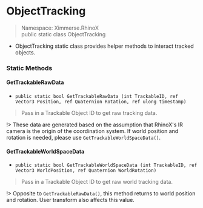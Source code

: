 # ObjectTracking

> Namespace: Ximmerse.RhinoX    
> public static class ObjectTracking

- ObjectTracking static class provides helper methods to interact tracked objects.

### Static Methods

#### GetTrackableRawData
- `public static bool GetTrackableRawData (int TrackableID, ref Vector3 Position, ref Quaternion Rotation, ref ulong timestamp)`

> Pass in a Trackable Object ID to get raw tracking data.

!> These data are generated based on the assumption that RhinoX's IR camera is the origin of the coordination system. If world position and rotation is needed, please use `GetTrackableWorldSpaceData()`.


#### GetTrackableWorldSpaceData
- `public static bool GetTrackableWorldSpaceData (int TrackableID, ref Vector3 WorldPosition, ref Quaternion WorldRotation)`

> Pass in a Trackable Object ID to get raw world tracking data.

!> Opposite to `GetTrackableRawData()`, this method returns to world position and rotation. User transform also affects this value.

